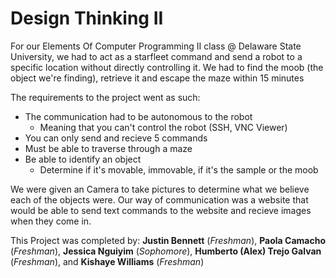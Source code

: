 # Design Thinking II
For our Elements Of Computer Programming II class @ Delaware State University, we had to act as a starfleet command and send a robot to a specific location without directly controlling it. We had to find the moob (the object we're finding), retrieve it and escape the maze within 15 minutes

The requirements to the project went as such:
- The communication had to be autonomous to the robot
    - Meaning that you can't control the robot (SSH, VNC Viewer)
- You can only send and recieve 5 commands
- Must be able to traverse through a maze
- Be able to identify an object
    - Determine if it's movable, immovable, if it's the sample or the moob

We were given an Camera to take pictures to determine what we believe each of the objects were. Our way of communication was a website that would be able to send text commands to the website and recieve images when they come in.

This Project was completed by: **Justin Bennett** (*Freshman*), **Paola Camacho** (*Freshman*), **Jessica Nguiyim** (*Sophomore*), **Humberto (Alex) Trejo Galvan** (*Freshman*), and **Kishaye Williams** (*Freshman*)
